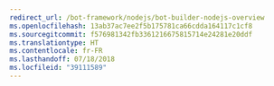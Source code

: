 ```yaml
---
redirect_url: /bot-framework/nodejs/bot-builder-nodejs-overview
ms.openlocfilehash: 13ab37ac7ee2f5b175781ca66cdda164117c1cf8
ms.sourcegitcommit: f576981342fb3361216675815714e24281e20ddf
ms.translationtype: HT
ms.contentlocale: fr-FR
ms.lasthandoff: 07/18/2018
ms.locfileid: "39111589"
---
```

